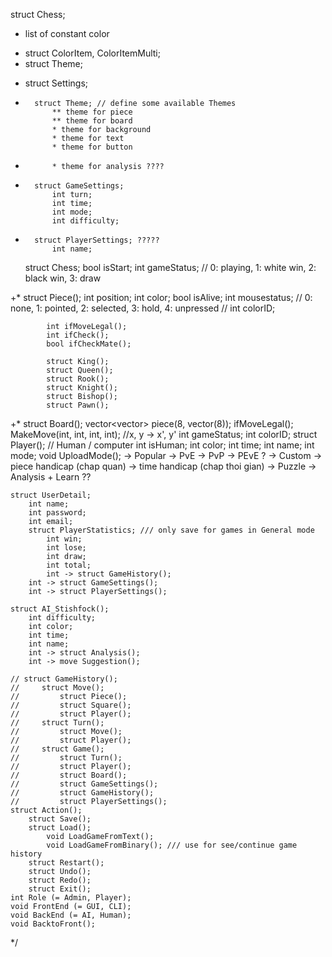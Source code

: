 struct Chess;
*   list of constant color
+   struct ColorItem, ColorItemMulti;
+   struct Theme;
*   struct Settings;
+       struct Theme; // define some available Themes
            ** theme for piece
            ** theme for board
            * theme for background
            * theme for text
            * theme for button
-           * theme for analysis ????
+       struct GameSettings;
            int turn;
            int time;
            int mode;
            int difficulty;
-       struct PlayerSettings; ?????
            int name;
    struct Chess;
        bool isStart;
        int gameStatus; // 0: playing, 1: white win, 2: black win, 3: draw

+*      struct Piece();
            int position;
            int color;
            bool isAlive;
            int mousestatus; // 0: none, 1: pointed, 2: selected, 3: hold, 4: unpressed
            // int colorID;

            int ifMoveLegal();
            int ifCheck();
            bool ifCheckMate();

            struct King();
            struct Queen();
            struct Rook();
            struct Knight();
            struct Bishop();
            struct Pawn();
+*      struct Board();
            vector<vector<Piece>> piece(8, vector<Piece>(8));
            ifMoveLegal();
            MakeMove(int, int, int, int); //x, y -> x', y'
            int gameStatus;
            int colorID;
        struct Player(); // Human / computer
            int isHuman;
            int color;
            int time;
            int name;
        int mode;
        void UploadMode();
            -> Popular
                -> PvE
                -> PvP
                -> PEvE ?
            -> Custom
                -> piece handicap (chap quan)
                -> time handicap (chap thoi gian)
                -> Puzzle
                -> Analysis + Learn ??

    struct UserDetail;
        int name;
        int password;
        int email;
        struct PlayerStatistics; /// only save for games in General mode
            int win;
            int lose;
            int draw;
            int total;
            int -> struct GameHistory();
        int -> struct GameSettings();
        int -> struct PlayerSettings();

    struct AI_Stishfock();
        int difficulty;
        int color;
        int time;
        int name;
        int -> struct Analysis();
        int -> move Suggestion();

    // struct GameHistory();
    //     struct Move();
    //         struct Piece();
    //         struct Square();
    //         struct Player();
    //     struct Turn();
    //         struct Move();
    //         struct Player();
    //     struct Game();
    //         struct Turn();
    //         struct Player();
    //         struct Board();
    //         struct GameSettings();
    //         struct GameHistory();
    //         struct PlayerSettings();
    struct Action();
        struct Save();
        struct Load();
            void LoadGameFromText();
            void LoadGameFromBinary(); /// use for see/continue game history
        struct Restart();
        struct Undo();
        struct Redo();
        struct Exit();
    int Role (= Admin, Player);
    void FrontEnd (= GUI, CLI);
    void BackEnd (= AI, Human);
    void BacktoFront();
*/